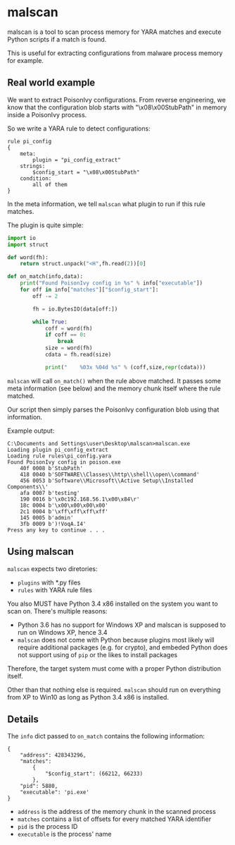 # malscan

malscan is a tool to scan process memory for YARA matches and execute Python scripts if a match is found.

This is useful for extracting configurations from malware process memory for example.

## Real world example

We want to extract PoisonIvy configurations. From reverse engineering, we know that the configuration blob starts with "\x08\x00StubPath" in memory inside a PoisonIvy process.

So we write a YARA rule to detect configurations:

```YARA
rule pi_config
{
    meta:
        plugin = "pi_config_extract"
    strings:
        $config_start = "\x08\x00StubPath"
    condition:
        all of them
}
```

In the meta information, we tell `malscan` what plugin to run if this rule matches.

The plugin is quite simple:

```Python
import io
import struct

def word(fh):
    return struct.unpack("<H",fh.read(2))[0]

def on_match(info,data):
    print("Found PoisonIvy config in %s" % info["executable"])
    for off in info["matches"]["$config_start"]:
        off -= 2

        fh = io.BytesIO(data[off:])

        while True:
            coff = word(fh)
            if coff == 0:
                break
            size = word(fh)
            cdata = fh.read(size)

            print("    %03x %04d %s" % (coff,size,repr(cdata)))
```

`malscan` will call `on_match()` when the rule above matched. It passes some meta information (see below) and the memory chunk itself where the rule matched.

Our script then simply parses the PoisonIvy configuration blob using that information.

Example output:

```
C:\Documents and Settings\user\Desktop\malscan>malscan.exe
Loading plugin pi_config_extract
Loading rule rules\pi_config.yara
Found PoisonIvy config in poison.exe
    40f 0008 b'StubPath'
    418 0040 b'SOFTWARE\\Classes\\http\\shell\\open\\command'
    456 0053 b'Software\\Microsoft\\Active Setup\\Installed Components\\'
    afa 0007 b'testing'
    190 0016 b'\x0c192.168.56.1\x00\x84\r'
    18c 0004 b'\x00\x00\x00\x00'
    2c1 0004 b'\xff\xff\xff\xff'
    145 0005 b'admin'
    3fb 0009 b')!VoqA.I4'
Press any key to continue . . .
```

## Using malscan

`malscan` expects two diretories:

* `plugins` with \*.py files
* `rules` with YARA rule files

You also MUST have Python 3.4 x86 installed on the system you want to scan on. There's multiple reasons:

* Python 3.6 has no support for Windows XP and malscan is supposed to run on Windows XP, hence 3.4
* `malscan` does not come with Python because plugins most likely will require additional packages (e.g. for crypto), and embeded Python does not support using of `pip` or the likes to install packages

Therefore, the target system must come with a proper Python distribution itself.

Other than that nothing else is required. `malscan` should run on everything from XP to Win10 as long as Python 3.4 x86 is installed.

## Details

The `info` dict passed to `on_match` contains the following information:

```
{
    "address": 428343296,
    "matches":
        {
            "$config_start": (66212, 66233)
        },
    "pid": 5880,
    "executable": 'pi.exe'
}
```

* `address` is the address of the memory chunk in the scanned process
* `matches` contains a list of offsets for every matched YARA identifier
* `pid` is the process ID
* `executable` is the process' name
